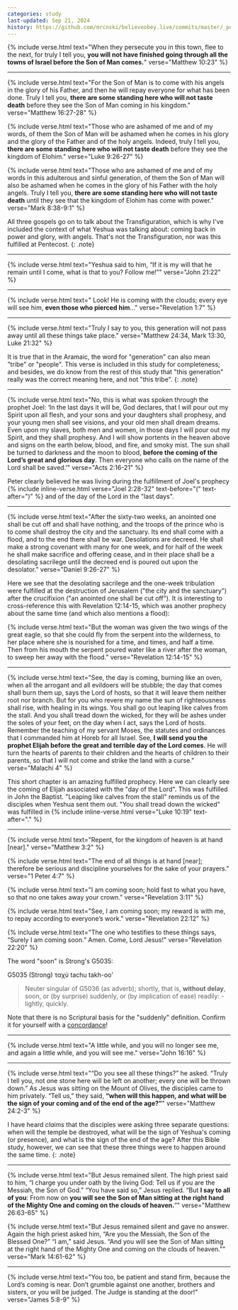```yaml
---
categories: study
last-updated: Sep 21, 2024
history: https://github.com/mrcnski/believeobey.live/commits/master/_posts/2024-09-11-the-son-already-returned.md
---
```


{% include verse.html
text="When they persecute you in this town, flee to the next, for truly I tell you, **you will not have finished going through all the towns of Israel before the Son of Man comes.**"
verse="Matthew 10:23"
%}

---

{% include verse.html
text="For the Son of Man is to come with his angels in the glory of his Father, and then he will repay everyone for what has been done. Truly I tell you, **there are some standing here who will not taste death** before they see the Son of Man coming in his kingdom."
verse="Matthew 16:27-28"
%}

{% include verse.html
text="Those who are ashamed of me and of my words, of them the Son of Man will be ashamed when he comes in his glory and the glory of the Father and of the holy angels. Indeed, truly I tell you, **there are some standing here who will not taste death** before they see the kingdom of Elohim."
verse="Luke 9:26-27"
%}

{% include verse.html
text="Those who are ashamed of me and of my words in this adulterous and sinful generation, of them the Son of Man will also be ashamed when he comes in the glory of his Father with the holy angels. Truly I tell you, **there are some standing here who will not taste death** until they see that the kingdom of Elohim has come with power."
verse="Mark 8:38-9:1"
%}

All three gospels go on to talk about the Transfiguration, which is why I've included the context of what Yeshua was talking about: coming back in power and glory, with angels. That's not the Transfiguration, nor was this fulfilled at Pentecost.
{: .note}

---

{% include verse.html
text="Yeshua said to him, “If it is my will that he remain until I come, what is that to you? Follow me!”"
verse="John 21:22"
%}

---

{% include verse.html
text="
Look! He is coming with the clouds; every eye will see him, **even those who pierced him**..."
verse="Revelation 1:7"
%}

---

{% include verse.html
text="Truly I say to you, this generation will not pass away until all these things take place."
verse="Matthew 24:34, Mark 13:30, Luke 21:32"
%}

It is true that in the Aramaic, the word for "generation" can also mean "tribe" or "people". This verse is included in this study for completeness; and besides, we do know from the rest of this study that "this generation" really was the correct meaning here, and not "this tribe".
{: .note}

---

{% include verse.html
text="No, this is what was spoken through the prophet Joel: ‘In the last days it will be, God declares, that I will pour out my Spirit upon all flesh, and your sons and your daughters shall prophesy, and your young men shall see visions, and your old men shall dream dreams. Even upon my slaves, both men and women, in those days I will pour out my Spirit, and they shall prophesy. And I will show portents in the heaven above and signs on the earth below, blood, and fire, and smoky mist. The sun shall be turned to darkness and the moon to blood, **before the coming of the Lord’s great and glorious day**. Then everyone who calls on the name of the Lord shall be saved.’"
verse="Acts 2:16-21"
%}

Peter clearly believed he was living during the fulfillment of Joel's prophecy {% include inline-verse.html verse="Joel 2:28-32" text-before="(" text-after=")" %} and of the day of the Lord in the "last days".

---

{% include verse.html
text="After the sixty-two weeks, an anointed one shall be cut off and shall have nothing, and the troops of the prince who is to come shall destroy the city and the sanctuary. Its end shall come with a flood, and to the end there shall be war. Desolations are decreed. He shall make a strong covenant with many for one week, and for half of the week he shall make sacrifice and offering cease, and in their place shall be a desolating sacrilege until the decreed end is poured out upon the desolator."
verse="Daniel 9:26-27"
%}

Here we see that the desolating sacrilege and the one-week tribulation were fulfilled at the destruction of Jerusalem ("the city and the sanctuary") after the crucifixion ("an anointed one shall be cut off"). It is interesting to cross-reference this with Revelation 12:14-15, which was another prophecy about the same time (and which also mentions a flood):

{% include verse.html
text="But the woman was given the two wings of the great eagle, so that she could fly from the serpent into the wilderness, to her place where she is nourished for a time, and times, and half a time. Then from his mouth the serpent poured water like a river after the woman, to sweep her away with the flood."
verse="Revelation 12:14-15"
%}

---

{% include verse.html
text="See, the day is coming, burning like an oven, when all the arrogant and all evildoers will be stubble; the day that comes shall burn them up, says the Lord of hosts, so that it will leave them neither root nor branch. But for you who revere my name the sun of righteousness shall rise, with healing in its wings. You shall go out leaping like calves from the stall. And you shall tread down the wicked, for they will be ashes under the soles of your feet, on the day when I act, says the Lord of hosts. Remember the teaching of my servant Moses, the statutes and ordinances that I commanded him at Horeb for all Israel. See, **I will send you the prophet Elijah before the great and terrible day of the Lord comes**. He will turn the hearts of parents to their children and the hearts of children to their parents, so that I will not come and strike the land with a curse."
verse="Malachi 4"
%}

This short chapter is an amazing fulfilled prophecy. Here we can clearly see the coming of Elijah associated with the "day of the Lord". This was fulfilled in John the Baptist. "Leaping like calves from the stall" reminds us of the disciples when Yeshua sent them out. "You shall tread down the wicked" was fulfilled in {% include inline-verse.html verse="Luke 10:19" text-after="." %}

---

{% include verse.html
text="Repent, for the kingdom of heaven is at hand [near]."
verse="Matthew 3:2"
%}

{% include verse.html
text="The end of all things is at hand [near]; therefore be serious and discipline yourselves for the sake of your prayers."
verse="1 Peter 4:7"
%}

{% include verse.html
text="I am coming soon; hold fast to what you have, so that no one takes away your crown."
verse="Revelation 3:11"
%}


{% include verse.html
text="See, I am coming soon; my reward is with me, to repay according to everyone’s work."
verse="Revelation 22:12"
%}

{% include verse.html
text="The one who testifies to these things says, “Surely I am coming soon.” Amen. Come, Lord Jesus!"
verse="Revelation 22:20"
%}


The word "soon" is Strong's G5035:

G5035   (Strong)
ταχύ
tachu
takh-oo'

> Neuter singular of G5036 (as adverb); shortly, that is, **without delay**, soon, or (by surprise) suddenly, or (by implication of ease) readily: - lightly, quickly.

Note that there is no Scriptural basis for the "suddenly" definition. Confirm it for yourself with a [concordance](https://www.blueletterbible.org/lexicon/g5035/kjv/tr/0-1/)!

---

{% include verse.html
text="A little while, and you will no longer see me, and again a little while, and you will see me."
verse="John 16:16"
%}

---

{% include verse.html
text="“Do you see all these things?” he asked. “Truly I tell you, not one stone here will be left on another; every one will be thrown down.” As Jesus was sitting on the Mount of Olives, the disciples came to him privately. “Tell us,” they said, **“when will this happen, and what will be the sign of your coming and of the end of the age?”**"
verse="Matthew 24:2-3"
%}

I have heard *claims* that the disciples were asking three separate questions: when will the temple be destroyed, what will be the sign of Yeshua's coming (or presence), and what is the sign of the end of the age? After this Bible study, however, we can see that these three things were to happen around the same time.
{: .note}

---

{% include verse.html
text="But Jesus remained silent. The high priest said to him, “I charge you under oath by the living God: Tell us if you are the Messiah, the Son of God.” “You have said so,” Jesus replied. “But <b>I say to all of you</b>: From now on <b>you will see the Son of Man sitting at the right hand of the Mighty One and coming on the clouds of heaven.</b>”"
verse="Matthew 26:63-65"
%}

{% include verse.html
text="But Jesus remained silent and gave no answer. Again the high priest asked him, “Are you the Messiah, the Son of the Blessed One?” “I am,” said Jesus. “And you will see the Son of Man sitting at the right hand of the Mighty One and coming on the clouds of heaven.”"
verse="Mark 14:61-62"
%}

---

{% include verse.html
text="You too, be patient and stand firm, because the Lord’s coming is near. Don’t grumble against one another, brothers and sisters, or you will be judged. The Judge is standing at the door!"
verse="James 5:8-9"
%}
